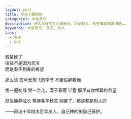 ```yaml
---
layout: post
title: 冬天不要砍树
categories: 木易灵兮
description: 好久没有写过心情日记。年纪越大，有些事越难说清楚……
keywords: 木易灵兮, 冬天, 树人
tags:
  - 冬天
  - 树人
---
```


若是砍了  
往往不是因为天冷  
而是看不到春的希望  

那么请 
在草长莺飞的季节 
不要假醉春烟 

找一遍初绿 
哭一会儿，潜于春雨 
毕竟 
那里有你埋葬的希望 

然后静静成长 
等待春华秋实 
别傻了，那些都是别人的 

——再议十年树木百年树人，自己种的树自己保护。
